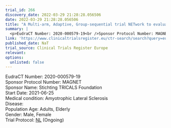 ```yaml
---
trial_id: 266
discovery_date: 2022-03-29 21:28:28.056506
date: 2022-03-29 21:28:28.056506
title: "A Multi-arm, Adaptive, Group-sequential trial NETwork to evaluate drug efficacy in patients with Amyotrophic Lateral Sclerosis (ALS)"
summary: |
  <p>EudraCT Number: 2020-000579-19<br />Sponsor Protocol Number: MAGNET<br />Sponsor Name: Stichting TRICALS Foundation<br />Start Date: 2021-06-25<br />Medical condition: Amyotrophic Lateral Sclerosis<br />Disease: <br />Population Age: Adults, Elderly<br />Gender: Male, Female<br />Trial Protocol: <a href="https://www.clinicaltrialsregister.eu/ctr-search/trial/2020-000579-19/NL">NL</a> (Ongoing)</p>
link: 'https://www.clinicaltrialsregister.eu/ctr-search/search?query=eudract_number:2020-000579-19'
published_date: NaT
trial_source: Clinical Trials Register Europe
relevant: 
options:
  unlisted: false
---
```

<p>EudraCT Number: 2020-000579-19<br />Sponsor Protocol Number: MAGNET<br />Sponsor Name: Stichting TRICALS Foundation<br />Start Date: 2021-06-25<br />Medical condition: Amyotrophic Lateral Sclerosis<br />Disease: <br />Population Age: Adults, Elderly<br />Gender: Male, Female<br />Trial Protocol: <a href="https://www.clinicaltrialsregister.eu/ctr-search/trial/2020-000579-19/NL">NL</a> (Ongoing)</p>